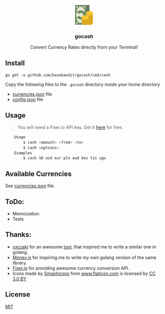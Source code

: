 <p align="center">
  <img src="https://github.com/basebandit/gocash/blob/master/change.png" alt="Icon PNG" height="64">
  <h3 align="center">gocash</h3>
  <p align="center">Convert Currency Rates directly from your Terminal!<p>

</p>
<!-- <p align="center"><img src="https://github.com/basebandit/gocash/blob/master/change.png" alt="Icon PNG"></p> -->

## Install

```
go get -u github.com/basebandit/gocash/cmd/cash
```
Copy the following files to the `.gocash` directory inside your home directory
- [currencies.json](https://github.com/basebandit/gocash/blob/master/currencies.json) file
- [config.json](https://github.com/basebandit/gocash/blob/master/config.json) file 

## Usage
 
> You will need a Fixer.io API key. Get it [here](https://fixer.io/signup/free) for free.  



```bash
	Usage
		$ cash <amount> <from> <to>  
		$ cash <options>  
	Examples
		$ cash 10 usd eur pln aud kes tzs ugx
```

## Available Currencies

See [currencies.json](https://github.com/basebandit/gocash/blob/master/currencies.json) file.

## ToDo:
- Memoization 
- Tests 

## Thanks:
- [xxczaki](https://twitter.com/dokwadratu) for an awesome [tool](https://github.com/xxczaki/cash-cli), that inspired me to write a similar one in golang.
- [Money.js](http://openexchangerates.github.io/money.js/) for inspiring me to write my own golang version of the same library.
- [Fixer.io](http://fixer.io/) for providing awesome currency conversion API.
- <div>Icons made by <a href="https://www.flaticon.com/authors/smashicons" title="Smashicons">Smashicons</a> from <a href="https://www.flaticon.com/"                 title="Flaticon">www.flaticon.com</a> is licensed by <a href="http://creativecommons.org/licenses/by/3.0/"                 title="Creative Commons BY 3.0" target="_blank">CC 3.0 BY</a></div>

## License

[MIT](https://opensource.org/licenses/MIT)

